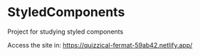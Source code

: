 # StyledComponents
Project for studying styled components

Access the site in: https://quizzical-fermat-59ab42.netlify.app/
